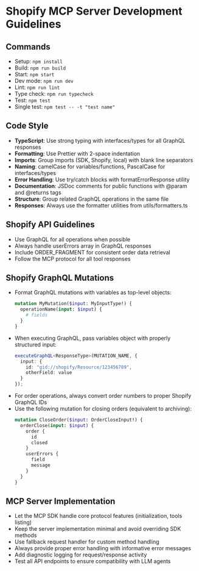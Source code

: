 # Shopify MCP Server Development Guidelines

## Commands
- Setup: `npm install`
- Build: `npm run build`
- Start: `npm start`
- Dev mode: `npm run dev`
- Lint: `npm run lint`
- Type check: `npm run typecheck`
- Test: `npm test`
- Single test: `npm test -- -t "test name"`

## Code Style
- **TypeScript**: Use strong typing with interfaces/types for all GraphQL responses
- **Formatting**: Use Prettier with 2-space indentation
- **Imports**: Group imports (SDK, Shopify, local) with blank line separators
- **Naming**: camelCase for variables/functions, PascalCase for interfaces/types
- **Error Handling**: Use try/catch blocks with formatErrorResponse utility
- **Documentation**: JSDoc comments for public functions with @param and @returns tags
- **Structure**: Group related GraphQL operations in the same file
- **Responses**: Always use the formatter utilities from utils/formatters.ts

## Shopify API Guidelines
- Use GraphQL for all operations when possible
- Always handle userErrors array in GraphQL responses
- Include ORDER_FRAGMENT for consistent order data retrieval
- Follow the MCP protocol for all tool responses

## Shopify GraphQL Mutations
- Format GraphQL mutations with variables as top-level objects:
  ```graphql
  mutation MyMutation($input: MyInputType!) {
    operationName(input: $input) {
      # fields
    }
  }
  ```
- When executing GraphQL, pass variables object with properly structured input:
  ```typescript
  executeGraphQL<ResponseType>(MUTATION_NAME, { 
    input: {
      id: "gid://shopify/Resource/123456789",
      otherField: value
    }
  });
  ```
- For order operations, always convert order numbers to proper Shopify GraphQL IDs
- Use the following mutation for closing orders (equivalent to archiving):
  ```graphql
  mutation CloseOrder($input: OrderCloseInput!) {
    orderClose(input: $input) {
      order {
        id
        closed
      }
      userErrors {
        field
        message
      }
    }
  }
  ```

## MCP Server Implementation
- Let the MCP SDK handle core protocol features (initialization, tools listing)
- Keep the server implementation minimal and avoid overriding SDK methods
- Use fallback request handler for custom method handling
- Always provide proper error handling with informative error messages
- Add diagnostic logging for request/response activity
- Test all API endpoints to ensure compatibility with LLM agents